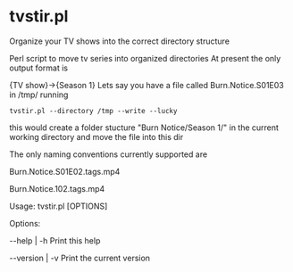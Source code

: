 tvstir.pl
=========

Organize your TV shows into the correct directory structure

Perl script to move tv series into organized directories
At present the only output format is 

{TV show}->{Season 1}
Lets say you have a file called Burn.Notice.S01E03 in /tmp/
running 

`tvstir.pl --directory /tmp --write --lucky`


this would create a folder stucture "Burn Notice/Season 1/" in 
the current working directory and move the file into this dir

The only naming conventions currently supported are

Burn.Notice.S01E02.tags.mp4

Burn.Notice.102.tags.mp4


Usage: tvstir.pl [OPTIONS]

Options:

  --help        | -h    Print this help
  
  --version     | -v    Print the current version
